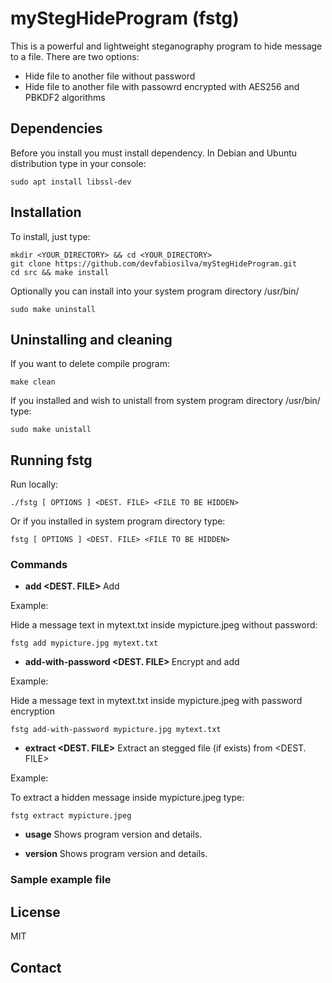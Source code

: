 # myStegHideProgram (fstg)

This is a powerful and lightweight steganography program to hide message to a file. There are two options:

- Hide file to another file without password
- Hide file to another file with passowrd encrypted with AES256 and PBKDF2 algorithms

## Dependencies

Before you install you must install dependency. In Debian and Ubuntu distribution type in your console:

```
sudo apt install libssl-dev
```

## Installation

To install, just type:

```
mkdir <YOUR_DIRECTORY> && cd <YOUR_DIRECTORY>
git clone https://github.com/devfabiosilva/myStegHideProgram.git
cd src && make install
```

Optionally you can install into your system program directory /usr/bin/

```
sudo make uninstall
```

## Uninstalling and cleaning

If you want to delete compile program:

```
make clean
```

If you installed and wish to unistall from system program directory /usr/bin/ type:

```
sudo make unistall
```

## Running fstg

Run locally:

```
./fstg [ OPTIONS ] <DEST. FILE> <FILE TO BE HIDDEN>
```

Or if you installed in system program directory type:

```
fstg [ OPTIONS ] <DEST. FILE> <FILE TO BE HIDDEN>
```

### Commands


- **add <DEST. FILE> <FILE TO BE HIDDEN>** Add <FILE TO BE HIDDEN> to <DEST. FILE>

Example:

Hide a message text in mytext.txt inside mypicture.jpeg without password:

```
fstg add mypicture.jpg mytext.txt
```

- **add-with-password <DEST. FILE> <FILE TO BE HIDDEN>** Encrypt and add <FILE TO BE HIDDEN> to <DEST. FILE>

Example:

Hide a message text in mytext.txt inside mypicture.jpeg with password encryption

```
fstg add-with-password mypicture.jpg mytext.txt
```

- **extract <DEST. FILE>** Extract an stegged file (if exists) from <DEST. FILE>

Example:

To extract a hidden message inside mypicture.jpeg type:

```
fstg extract mypicture.jpeg
```

- **usage** Shows program version and details.

- **version** Shows program version and details.

### Sample example file


## License

MIT

## Contact
